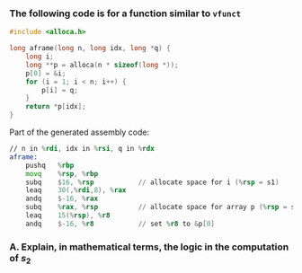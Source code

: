 ### The following code is for a function similar to `vfunct`

```c
#include <alloca.h>

long aframe(long n, long idx, long *q) {
    long i;
    long **p = alloca(n * sizeof(long *));
    p[0] = &i;
    for (i = 1; i < n; i++) {
        p[i] = q;
    }
    return *p[idx];
}
```

Part of the generated assembly code:

```asm
// n in %rdi, idx in %rsi, q in %rdx
aframe:
    pushq   %rbp
    movq    %rsp, %rbp
    subq    $16, %rsp           // allocate space for i (%rsp = s1)
    leaq    30(,%rdi,8), %rax
    andq    $-16, %rax
    subq    %rax, %rsp          // allocate space for array p (%rsp = s2)
    leaq    15(%rsp), %r8
    andq    $-16, %r8           // set %r8 to &p[0]
```

### A. Explain, in mathematical terms, the logic in the computation of $s_{2}$


